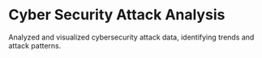 # Cyber Security Attack Analysis
 Analyzed and visualized cybersecurity attack data, identifying trends and attack patterns.
